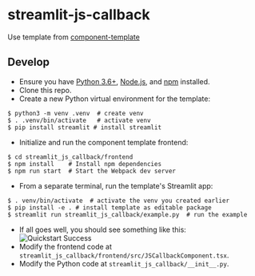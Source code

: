 # streamlit-js-callback

Use template from [component-template](https://github.com/streamlit/component-template/tree/master/template)

## Develop

* Ensure you have [Python 3.6+](https://www.python.org/downloads/), [Node.js](https://nodejs.org), and [npm](https://docs.npmjs.com/downloading-and-installing-node-js-and-npm) installed.
* Clone this repo.
* Create a new Python virtual environment for the template:
```
$ python3 -m venv .venv  # create venv
$ . .venv/bin/activate   # activate venv
$ pip install streamlit # install streamlit
```
* Initialize and run the component template frontend:
```
$ cd streamlit_js_callback/frontend
$ npm install    # Install npm dependencies
$ npm run start  # Start the Webpack dev server
```
* From a separate terminal, run the template's Streamlit app:
```
$ . venv/bin/activate  # activate the venv you created earlier
$ pip install -e . # install template as editable package
$ streamlit run streamlit_js_callback/example.py  # run the example
```
* If all goes well, you should see something like this:
![Quickstart Success](quickstart.png)
* Modify the frontend code at `streamlit_js_callback/frontend/src/JSCallbackComponent.tsx`.
* Modify the Python code at `streamlit_js_callback/__init__.py`.
